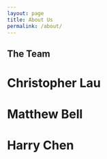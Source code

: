 ```yaml
---
layout: page
title: About Us
permalink: /about/
---
```


## The Team

# Christopher Lau

# Matthew Bell

# Harry Chen

